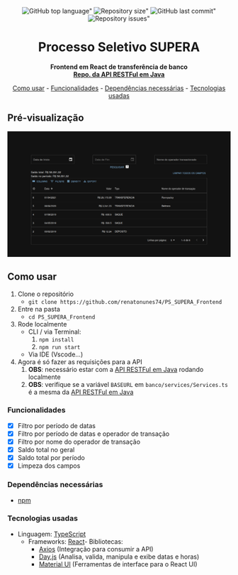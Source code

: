 <div align="center">
	
![GitHub top language"](https://img.shields.io/github/languages/top/renatonunes74/PS_SUPERA_Frontend.svg?style=for-the-badge)
![Repository size"](https://img.shields.io/github/repo-size/renatonunes74/PS_SUPERA_Frontend.svg?style=for-the-badge)
![GitHub last commit"](https://img.shields.io/github/last-commit/renatonunes74/PS_SUPERA_Frontend.svg?style=for-the-badge)
![Repository issues"](https://img.shields.io/github/issues/rockofox/firefox-minima.svg?style=for-the-badge)
# Processo Seletivo SUPERA
**Frontend em React de transferência de banco<br/>[Repo. da API RESTFul em Java](https://github.com/renatonunes74/PS_SUPERA_Backend)**

[Como usar](#como-usar) -
[Funcionalidades](#funcionalidades) -
[Dependências necessárias](#dependências-necessárias) -
[Tecnologias usadas](#tecnologias-usadas)
<br>
</div>

## Pré-visualização
![](preview.png)

## Como usar
1. Clone o repositório
    - `git clone https://github.com/renatonunes74/PS_SUPERA_Frontend`
1. Entre na pasta
    - `cd PS_SUPERA_Frontend`
1. Rode localmente
    - CLI / via Terminal:
        1. `npm install`
        1. `npm run start`
    - Via IDE (Vscode...)
1. Agora é só fazer as requisições para a API
	1. **OBS**: necessário estar com a [API RESTFul em Java](https://github.com/renatonunes74/PS_SUPERA_Backend) rodando localmente
 	2. **OBS**: verifique se a variável `BASEURL` em `banco/services/Services.ts` é a mesma da [API RESTFul em Java](https://github.com/renatonunes74/PS_SUPERA_Backend)

### Funcionalidades
- [x] Filtro por período de datas
- [x] Filtro por período de datas e operador de transação
- [x] Filtro por nome do operador de transação
- [x] Saldo total no geral
- [x] Saldo total por período
- [x] Limpeza dos campos

### Dependências necessárias
- [npm](https://docs.npmjs.com)

### Tecnologias usadas
- Linguagem: [TypeScript](https://www.typescriptlang.org/) 
    - Frameworks: [React](https://react.dev/)- Bibliotecas:
        - [Axios](https://axios-http.com/) (Integração para consumir a API)
        - [Day.js](https://day.js.org/) (Analisa, valida, manipula e exibe datas e horas)
        - [Material UI](https://mui.com/) (Ferramentas de interface para o React UI)
